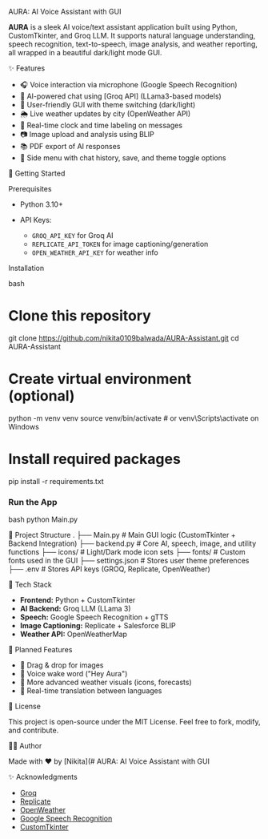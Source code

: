 AURA: AI Voice Assistant with GUI

**AURA** is a sleek AI voice/text assistant application built using Python, CustomTkinter, and Groq LLM. It supports natural language understanding, speech recognition, text-to-speech, image analysis, and weather reporting, all wrapped in a beautiful dark/light mode GUI.

✨ Features

* 🎧 Voice interaction via microphone (Google Speech Recognition)
* 🌟 AI-powered chat using \[Groq API] (LLama3-based models)
* 👤 User-friendly GUI with theme switching (dark/light)
* 🌦️ Live weather updates by city (OpenWeather API)
* 📅 Real-time clock and time labeling on messages
* 📷 Image upload and analysis using BLIP
* 📚 PDF export of AI responses
* 📃 Side menu with chat history, save, and theme toggle options



🚀 Getting Started

Prerequisites

* Python 3.10+
* API Keys:

  * `GROQ_API_KEY` for Groq AI
  * `REPLICATE_API_TOKEN` for image captioning/generation
  * `OPEN_WEATHER_API_KEY` for weather info

Installation

bash
# Clone this repository
git clone https://github.com/nikita0109balwada/AURA-Assistant.git
cd AURA-Assistant

# Create virtual environment (optional)
python -m venv venv
source venv/bin/activate  # or venv\Scripts\activate on Windows

# Install required packages
pip install -r requirements.txt


### Run the App

bash
python Main.py



📂 Project Structure
.
├── Main.py              # Main GUI logic (CustomTkinter + Backend Integration)
├── backend.py           # Core AI, speech, image, and utility functions
├── icons/               # Light/Dark mode icon sets
├── fonts/               # Custom fonts used in the GUI
├── settings.json        # Stores user theme preferences
├── .env                 # Stores API keys (GROQ, Replicate, OpenWeather)




🔧 Tech Stack

* **Frontend:** Python + CustomTkinter
* **AI Backend:** Groq LLM (LLama 3)
* **Speech:** Google Speech Recognition + gTTS
* **Image Captioning:** Replicate + Salesforce BLIP
* **Weather API:** OpenWeatherMap


🚀 Planned Features

* 🔹 Drag & drop for images
* 🔹 Voice wake word ("Hey Aura")
* 🔹 More advanced weather visuals (icons, forecasts)
* 🔹 Real-time translation between languages



💼 License

This project is open-source under the MIT License. Feel free to fork, modify, and contribute.



👨‍💻 Author

Made with ❤️ by [Nikita](# AURA: AI Voice Assistant with GUI





✨ Acknowledgments

* [Groq](https://groq.com/)
* [Replicate](https://replicate.com/)
* [OpenWeather](https://openweathermap.org/)
* [Google Speech Recognition](https://pypi.org/project/SpeechRecognition/)
* [CustomTkinter](https://github.com/TomSchimansky/CustomTkinter)
